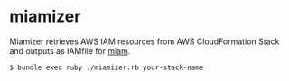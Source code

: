 # miamizer

Miamizer retrieves AWS IAM resources from AWS CloudFormation Stack and outputs as IAMfile for [miam](https://github.com/codenize-tools/miam).

```sh
$ bundle exec ruby ./miamizer.rb your-stack-name
```

